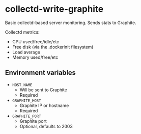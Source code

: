 collectd-write-graphite
=======================

Basic collectd-based server monitoring. Sends stats to Graphite.

Collectd metrics:

* CPU used/free/idle/etc
* Free disk (via the .dockerinit filesystem)
* Load average
* Memory used/free/etc

Environment variables
---------------------

* `HOST_NAME`
  - Will be sent to Graphite
  - Required
* `GRAPHITE_HOST`
  - Graphite IP or hostname
  - Required
* `GRAPHITE_PORT`
  - Graphite port
  - Optional, defaults to 2003
